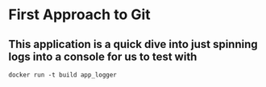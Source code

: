 # First Approach to Git

## This application is a quick dive into just spinning logs into a console for us to test with


```
docker run -t build app_logger
```
